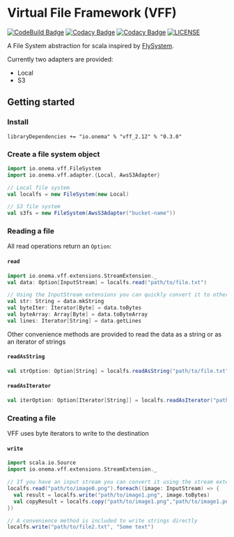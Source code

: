 Virtual File Framework (VFF)
============================
[![CodeBuild Badge](https://codebuild.us-east-1.amazonaws.com/badges?uuid=eyJlbmNyeXB0ZWREYXRhIjoidm0yYnR4Nys0emNZZSsrU0M4eGdIK0NsVkVDS2tnWTFmdFVONERrS20vUmMwcndzVVpCdVBGZngwa2JwaUN4WnlMUWlZd0RlanZLb243V20rd0pvRVNnPSIsIml2UGFyYW1ldGVyU3BlYyI6Ind5M3ZFK2xzcXh6MUZ5eVEiLCJtYXRlcmlhbFNldFNlcmlhbCI6MX0%3D&branch=master)](https://console.aws.amazon.com/codebuild/home?region=us-east-1#/projects/vff/view)
[![Codacy Badge](https://api.codacy.com/project/badge/Grade/3e8dec3ddf8b4728b7e1cebae9fba8e6)](https://www.codacy.com?utm_source=github.com&amp;utm_medium=referral&amp;utm_content=onema/VFF&amp;utm_campaign=Badge_Grade)
[![Codacy Badge](https://api.codacy.com/project/badge/Coverage/3e8dec3ddf8b4728b7e1cebae9fba8e6)](https://www.codacy.com?utm_source=github.com&utm_medium=referral&utm_content=onema/VFF&utm_campaign=Badge_Coverage)
[![LICENSE](https://img.shields.io/badge/license-Apache--2.0-blue.svg?longCache=true&style=flat-square)](LICENSE)

A File System abstraction for scala inspired by [FlySystem](https://flysystem.thephpleague.com/docs/).

Currently two adapters are provided:
* Local
* S3

## Getting started

### Install
```
libraryDependencies += "io.onema" % "vff_2.12" % "0.3.0"
```

### Create a file system object
```scala
import io.onema.vff.FileSystem
import io.onema.vff.adapter.{Local, AwsS3Adapter}

// Local file system
val localfs = new FileSystem(new Local)

// S3 file system
val s3fs = new FileSystem(AwsS3Adapter("bucket-name"))
```
### Reading a file
All read operations return an `Option`:

#### `read`
```scala
import io.onema.vff.extensions.StreamExtension._
val data: Option[InputStream] = localfs.read("path/to/file.txt")

// Using the InputStream extensions you can quickly convert it to other types
val str: String = data.mkString
val byteIter: Iterator[Byte] = data.toBytes
val byteArray: Array[Byte] = data.toByteArray
val lines: Iterator[String] = data.getLines
```
Other convenience methods are provided to read the data as a string or as an iterator of strings

#### `readAsString`
```scala
val strOption: Option[String] = localfs.readAsString("path/to/file.txt")
```

#### `readAsIterator`
```scala
val iterOption: Option[Iterator[String]] = localfs.readAsIterator("path/to/file.txt")
```

### Creating a file

VFF uses byte iterators to write to the destination

#### `write`
```scala
import scala.io.Source
import io.onema.vff.extensions.StreamExtension._

// If you have an input stream you can convert it using the stream extensions
localfs.read("path/to/image0.png").foreach((image: InputStream) => {
  val result = localfs.write("path/to/image1.png", image.toBytes)
  val copyResult = localfs.copy("path/to/image1.png","path/to/image1.png")
})

// A convenience method is included to write strings directly
localfs.write("path/to/file2.txt", "Some text")
``` 
